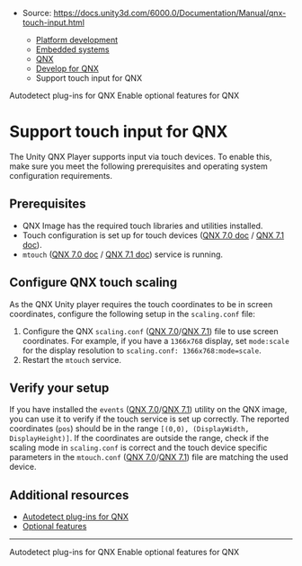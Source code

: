 * Source: https://docs.unity3d.com/6000.0/Documentation/Manual/qnx-touch-input.html

  * [Platform development ](https://docs.unity3d.com/6000.0/Documentation/Manual/PlatformSpecific.html)
  * [Embedded systems](https://docs.unity3d.com/6000.0/Documentation/Manual/embedded-systems.html)
  * [QNX](https://docs.unity3d.com/6000.0/Documentation/Manual/qnx.html)
  * [Develop for QNX](https://docs.unity3d.com/6000.0/Documentation/Manual/qnx-develop.html)
  * Support touch input for QNX


[](https://docs.unity3d.com/6000.0/Documentation/Manual/qnx-autodetect-plugins.html)
Autodetect plug-ins for QNX
[](https://docs.unity3d.com/6000.0/Documentation/Manual/qnx-optional-features.html)
Enable optional features for QNX
# Support touch input for QNX
The Unity QNX Player supports input via touch devices. To enable this, make sure you meet the following prerequisites and operating system configuration requirements.
## Prerequisites
  * QNX Image has the required touch libraries and utilities installed.
  * Touch configuration is set up for touch devices ([QNX 7.0 doc](https://www.qnx.com/developers/docs/7.0.0/#com.qnx.doc.screen/topic/manual/mtouch_config.html) / [QNX 7.1 doc](https://www.qnx.com/developers/docs/7.1/#com.qnx.doc.screen/topic/manual/mtouch_config.html)).
  * `mtouch` ([QNX 7.0 doc](https://www.qnx.com/developers/docs/7.0.0/#com.qnx.doc.screen/topic/manual/mtouch.html) / [QNX 7.1 doc](https://www.qnx.com/developers/docs/7.1/#com.qnx.doc.screen/topic/manual/mtouch.html)) service is running.


## Configure QNX touch scaling
As the QNX Unity player requires the touch coordinates to be in screen coordinates, configure the following setup in the `scaling.conf` file:
  1. Configure the QNX `scaling.conf` ([QNX 7.0](https://www.qnx.com/developers/docs/7.0.0/#com.qnx.doc.screen/topic/manual/mtouch_scaling_config.html)/[QNX 7.1](https://www.qnx.com/developers/docs/7.1/#com.qnx.doc.screen/topic/manual/mtouch_scaling_config.html)) file to use screen coordinates. For example, if you have a `1366x768` display, set `mode:scale` for the display resolution to `scaling.conf: 1366x768:mode=scale`.
  2. Restart the `mtouch` service.


## Verify your setup
If you have installed the `events` ([QNX 7.0](https://www.qnx.com/developers/docs/7.0.0/#com.qnx.doc.screen/topic/manual/events_binary.html)/[QNX 7.1](https://www.qnx.com/developers/docs/7.1/#com.qnx.doc.screen/topic/manual/events_binary.html)) utility on the QNX image, you can use it to verify if the touch service is set up correctly. The reported coordinates (`pos`) should be in the range `[(0,0), (DisplayWidth, DisplayHeight)]`.
If the coordinates are outside the range, check if the scaling mode in `scaling.conf` is correct and the touch device specific parameters in the `mtouch.conf` ([QNX 7.0](https://www.qnx.com/developers/docs/7.0.0/#com.qnx.doc.screen/topic/manual/mtouch_config.html)/[QNX 7.1](https://www.qnx.com/developers/docs/7.1/#com.qnx.doc.screen/topic/manual/mtouch_config.html)) file are matching the used device.
## Additional resources
  * [Autodetect plug-ins for QNX](https://docs.unity3d.com/6000.0/Documentation/Manual/qnx-autodetect-plugins.html)
  * [Optional features](https://docs.unity3d.com/6000.0/Documentation/Manual/qnx-optional-features.html)


* * *
[](https://docs.unity3d.com/6000.0/Documentation/Manual/qnx-autodetect-plugins.html)
Autodetect plug-ins for QNX
[](https://docs.unity3d.com/6000.0/Documentation/Manual/qnx-optional-features.html)
Enable optional features for QNX
